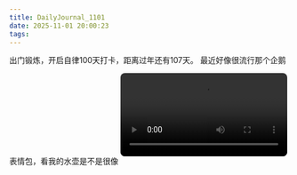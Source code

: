 ```yaml
---
title: DailyJournal_1101
date: 2025-11-01 20:00:23
tags:
---
```

出门锻炼，开启自律100天打卡，距离过年还有107天。
最近好像很流行那个企鹅表情包，看我的水壶是不是很像
<video src="./IMG_7454.mov" controls style="max-width: 100%; height: auto; margin: 1em 0; border-radius: 8px;"></video>
